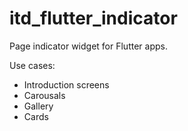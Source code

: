 # itd_flutter_indicator

Page indicator widget for Flutter apps.

Use cases:

- Introduction screens
- Carousals
- Gallery
- Cards
